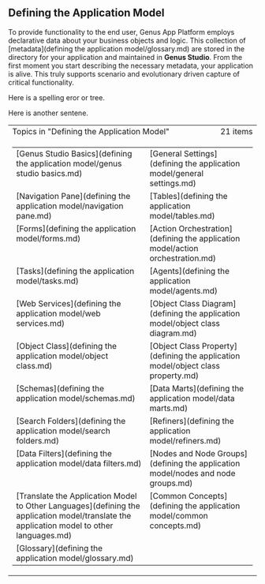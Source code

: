 ## Defining the Application Model

To provide functionality to the end user, Genus App Platform employs declarative data about your business objects and logic. This collection of [metadata](defining the application model/glossary.md) are stored in the directory for your application and maintained in **Genus Studio**. From the first moment you start describing the necessary metadata, your application is alive. This truly supports scenario and evolutionary driven capture of critical functionality.

Here is a spelling eror or tree.

Here is another sentene.

<table cellpadding="0" cellspacing="0" width="100%" class="cdclvSuggestTable">

<tbody>

<tr>

<td width="100%" class="cdclvSuggestTitle">Topics in "Defining the Application Model"</td>

<td class="cdclvSuggestTitle"><nobr>21 items</nobr></td>

</tr>

<tr>

<td class="cdclvCategoryCont" colspan="2">

<table cellpadding="0" cellspacing="0" width="100%">

<tbody>

<tr>

<td valign="top" class="cdclvCategoryCol1">[Genus Studio Basics](defining the application model/genus studio basics.md)</td>

<td valign="top" class="cdclvCategoryCol2">[General Settings](defining the application model/general settings.md)</td>

</tr>

<tr class="cdclvCategoryRowAlt">

<td valign="top" class="cdclvCategoryCol1">[Navigation Pane](defining the application model/navigation pane.md)</td>

<td valign="top" class="cdclvCategoryCol2">[Tables](defining the application model/tables.md)</td>

</tr>

<tr>

<td valign="top" class="cdclvCategoryCol1">[Forms](defining the application model/forms.md)</td>

<td valign="top" class="cdclvCategoryCol2">[Action Orchestration](defining the application model/action orchestration.md)</td>

</tr>

<tr class="cdclvCategoryRowAlt">

<td valign="top" class="cdclvCategoryCol1">[Tasks](defining the application model/tasks.md)</td>

<td valign="top" class="cdclvCategoryCol2">[Agents](defining the application model/agents.md)</td>

</tr>

<tr>

<td valign="top" class="cdclvCategoryCol1">[Web Services](defining the application model/web services.md)</td>

<td valign="top" class="cdclvCategoryCol2">[Object Class Diagram](defining the application model/object class diagram.md)</td>

</tr>

<tr class="cdclvCategoryRowAlt">

<td valign="top" class="cdclvCategoryCol1">[Object Class](defining the application model/object class.md)</td>

<td valign="top" class="cdclvCategoryCol2">[Object Class Property](defining the application model/object class property.md)</td>

</tr>

<tr>

<td valign="top" class="cdclvCategoryCol1">[Schemas](defining the application model/schemas.md)</td>

<td valign="top" class="cdclvCategoryCol2">[Data Marts](defining the application model/data marts.md)</td>

</tr>

<tr class="cdclvCategoryRowAlt">

<td valign="top" class="cdclvCategoryCol1">[Search Folders](defining the application model/search folders.md)</td>

<td valign="top" class="cdclvCategoryCol2">[Refiners](defining the application model/refiners.md)</td>

</tr>

<tr>

<td valign="top" class="cdclvCategoryCol1">[Data Filters](defining the application model/data filters.md)</td>

<td valign="top" class="cdclvCategoryCol2">[Nodes and Node Groups](defining the application model/nodes and node groups.md)</td>

</tr>

<tr class="cdclvCategoryRowAlt">

<td valign="top" class="cdclvCategoryCol1">[Translate the Application Model to Other Languages](defining the application model/translate the application model to other languages.md)</td>

<td valign="top" class="cdclvCategoryCol2">[Common Concepts](defining the application model/common concepts.md)</td>

</tr>

<tr>

<td valign="top" class="cdclvCategoryCol1">[Glossary](defining the application model/glossary.md)</td>

<td valign="top" class="cdclvCategoryCol2"></td>

</tr>

</tbody>

</table>

</td>

</tr>

</tbody>

</table>
